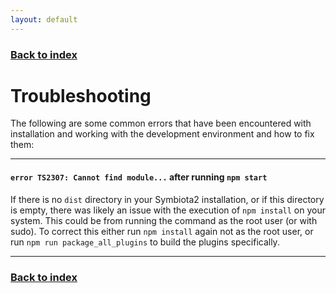 ```yaml
---
layout: default
---
```


### [Back to index](./index.html)

# Troubleshooting

The following are some common errors that have been encountered with installation and working with the 
development environment and how to fix them:

* * *
#### `error TS2307: Cannot find module...` after running `npm start`

If there is no `dist` directory in your Symbiota2 installation, or if this directory is empty, there was likely an
issue with the execution of `npm install` on your system. This could be from running the command as the root user
(or with sudo). To correct this either run `npm install` again not as the root user, or run `npm run package_all_plugins` to
build the plugins specifically.
 
* * *

### [Back to index](./index.html)
